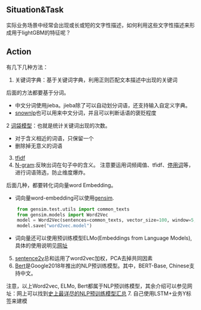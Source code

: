 ## Situation&Task
实际业务场景中经常会出现或长或短的文字性描述，如何利用这些文字性描述来形成用于lightGBM的特征呢？
## Action
有几下几种方法：
1. 关键词字典：基于关键词字典，利用正则匹配文本描述中出现的关键词

后面的方法都要基于分词。
- 中文分词使用jieba。jieba除了可以自动划分词语，还支持输入自定义字典。</br>
- [snownlp](https://github.com/isnowfy/snownlp)也可以用来中文分词，并且可以判断话语的褒贬程度</br>

2 [词袋模型](https://www.cnblogs.com/HuZihu/p/9576794.html)：也就是统计关键词出现的次数。
- 对于含义相近的词语，只保留一个
- 删除掉无意义的词语
3. [tfidf](https://www.cnblogs.com/HuZihu/p/9576794.html)
4. [N-gram](https://zhuanlan.zhihu.com/p/32829048):反映出词在句子中的含义。 注意要运用词频阈值、tfidf、[停用词](https://github.com/lslstudy/stopwords)等，进行词语筛选，防止维度爆炸。 

后面几种，都要转化词向量word Embedding。</br>
- 词向量word-embedding可以使用[gensim](https://radimrehurek.com/gensim/models/word2vec.html).
```python
    from gensim.test.utils import common_texts
    from gensim.models import Word2Vec
    model = Word2Vec(sentences=common_texts, vector_size=100, window=5, min_count=1, workers=4)
    model.save("word2vec.model")
```
- 词向量还可以使用预训练模型ELMo(Embeddings from Language Models),具体的使用说明见[网址](https://www.analyticsvidhya.com/blog/2019/03/learn-to-use-elmo-to-extract-features-from-text/?utm_source=blog&utm_medium=top-pretrained-models-nlp-article)

5. [sentence2v](https://blog.csdn.net/promisejia/article/details/88364569)总和运用了word2vec加权，PCA去掉共同因素
6. [Bert](https://blog.csdn.net/jiaowoshouzi/article/details/89073944)是Google2018年推出的NLP预训练模型。其中，BERT-Base, Chinese支持中文。</br>

注意，以上Word2vec, ELMo, Bert都属于NLP预训练模型，其余介绍可以参见网址：网上可以找到[史上最详尽的NLP预训练模型汇总](https://zhuanlan.zhihu.com/p/62760251)
7. 自己使用LSTM+业务Y标签来建模


